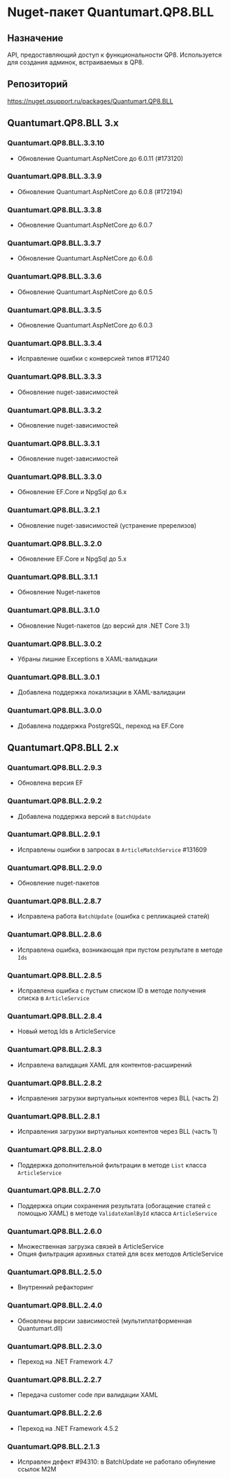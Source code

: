# Nuget-пакет Quantumart.QP8.BLL

## Назначение

API, предоставляющий доступ к функциональности QP8. Используется для создания админок, встраиваемых в QP8.

## Репозиторий

https://nuget.qsupport.ru/packages/Quantumart.QP8.BLL

## Quantumart.QP8.BLL 3.x

### Quantumart.QP8.BLL.3.3.10

* Обновление Quantumart.AspNetCore до 6.0.11 (#173120)

### Quantumart.QP8.BLL.3.3.9

* Обновление Quantumart.AspNetCore до 6.0.8 (#172194)

### Quantumart.QP8.BLL.3.3.8

* Обновление Quantumart.AspNetCore до 6.0.7

### Quantumart.QP8.BLL.3.3.7

* Обновление Quantumart.AspNetCore до 6.0.6

### Quantumart.QP8.BLL.3.3.6

* Обновление Quantumart.AspNetCore до 6.0.5

### Quantumart.QP8.BLL.3.3.5

* Обновление Quantumart.AspNetCore до 6.0.3

### Quantumart.QP8.BLL.3.3.4

* Исправление ошибки с конверсией типов #171240

### Quantumart.QP8.BLL.3.3.3

* Обновление nuget-зависимостей

### Quantumart.QP8.BLL.3.3.2

* Обновление nuget-зависимостей

### Quantumart.QP8.BLL.3.3.1

* Обновление nuget-зависимостей

### Quantumart.QP8.BLL.3.3.0

* Обновление EF.Core и NpgSql до 6.x

### Quantumart.QP8.BLL.3.2.1

* Обновление nuget-зависимостей (устранение пререлизов)

### Quantumart.QP8.BLL.3.2.0

* Обновление EF.Core и NpgSql до 5.x

### Quantumart.QP8.BLL.3.1.1

* Обновление Nuget-пакетов

### Quantumart.QP8.BLL.3.1.0

* Обновление Nuget-пакетов (до версий для .NET Core 3.1)

### Quantumart.QP8.BLL.3.0.2

* Убраны лишние Exceptions в XAML-валидации

### Quantumart.QP8.BLL.3.0.1

* Добавлена поддержка локализации в XAML-валидации

### Quantumart.QP8.BLL.3.0.0

* Добавлена поддержка PostgreSQL, переход на EF.Core

## Quantumart.QP8.BLL 2.x

### Quantumart.QP8.BLL.2.9.3

* Обновлена версия EF

### Quantumart.QP8.BLL.2.9.2

* Добавлена поддержка версий в `BatchUpdate`

### Quantumart.QP8.BLL.2.9.1

* Исправлены ошибки в запросах в `ArticleMatchService` #131609

### Quantumart.QP8.BLL.2.9.0

* Обновление nuget-пакетов

### Quantumart.QP8.BLL.2.8.7

* Исправлена работа `BatchUpdate` (ошибка с репликацией статей)

### Quantumart.QP8.BLL.2.8.6

* Исправлена ошибка, возникающая при пустом результате в методе `Ids`

### Quantumart.QP8.BLL.2.8.5

* Исправлена ошибка с пустым списком ID в методе получения списка в `ArticleService`

### Quantumart.QP8.BLL.2.8.4

* Новый метод Ids в ArticleService

### Quantumart.QP8.BLL.2.8.3

* Исправлена валидация XAML для контентов-расширений

### Quantumart.QP8.BLL.2.8.2

* Исправления загрузки виртуальных контентов через BLL (часть 2)

### Quantumart.QP8.BLL.2.8.1

* Исправления загрузки виртуальных контентов через BLL (часть 1)

### Quantumart.QP8.BLL.2.8.0

* Поддержка дополнительной фильтрации в методе `List` класса `ArticleService`

### Quantumart.QP8.BLL.2.7.0

* Поддержка опции сохранения результата (обогащение статей с помощью XAML) в методе `ValidateXamlById` класса `ArticleService`

### Quantumart.QP8.BLL.2.6.0

* Множественная загрузка связей в ArticleService
* Опция фильтрация архивных статей для всех методов ArticleService

### Quantumart.QP8.BLL.2.5.0

* Внутренний рефакторинг

### Quantumart.QP8.BLL.2.4.0

* Обновлены версии зависимостей (мультиплатформенная Quantumart.dll)

### Quantumart.QP8.BLL.2.3.0

* Переход на .NET Framework 4.7

### Quantumart.QP8.BLL.2.2.7

* Передача customer code при валидации XAML

### Quantumart.QP8.BLL.2.2.6

* Переход на .NET Framework 4.5.2

### Quantumart.QP8.BLL.2.1.3

* Исправлен дефект #94310: в BatchUpdate не работало обнуление ссылок M2M
